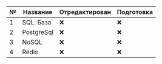| № | Название | Отредактирован | Подготовка |
|---|----------|----------------|------------|
| 1 | SQL. База | :x: |    :x:    |
| 2 | PostgreSql | :x: |    :x:    |
| 3 | NoSQL | :x: |    :x:    |
| 4 | Redis | :x: |    :x:    |
